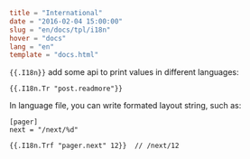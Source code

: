 ```toml
title = "International"
date = "2016-02-04 15:00:00"
slug = "en/docs/tpl/i18n"
hover = "docs"
lang = "en"
template = "docs.html"
```

`{{.I18n}}` add some api to print values in different languages:

    {{.I18n.Tr "post.readmore"}}

In language file, you can write formated layout string, such as:

    [pager]
    next = "/next/%d"

    {{.I18n.Trf "pager.next" 12}}  // /next/12

